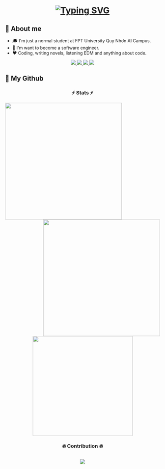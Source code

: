 <h1 align="center">
    <a href="https://git.io/typing-svg">
        <img src="https://readme-typing-svg.demolab.com?font=Roboto+Condensed&size=30&pause=1000&center=true&width=250&lines=Hi+There!+%F0%9F%91%8B;I'm+Minh+V%C6%B0%C6%A1ng+%F0%9F%98%8E" alt="Typing SVG" />
    </a>
</h1>

## 📌 About me
- 🎓 I'm just a normal student at FPT University Quy Nhơn AI Campus.
- 🔮 I'm want to become a software engineer.
- ❤️ Coding, writing novels, listening EDM and anything about code.

<div align = "center"> 
    <a href = "https://www.youtube.com/@adonis.harding" target = "_blank">
        <img src = "https://img.shields.io/badge/YouTube-FF0000?style=for-the-badge&logo=youtube&logoColor=white" target = "_blank"/>
    </a>
    <a href = "https://www.facebook.com/adonis.harding/" target = "_blank">
        <img src = "https://img.shields.io/badge/Facebook-4267B2?style=for-the-badge&logo=facebook&logoColor=white" target = "_blank"/>
    </a>
    <a href = "mailto:hardingadonis@gmail.com">
        <img src = "https://img.shields.io/badge/Gmail-%23333?style=for-the-badge&logo=gmail&logoColor=white" target = "_blank"/>
    </a>
    <a href = "https://github.com/hardingadonis">
        <img src = "https://img.shields.io/badge/Github-%23333?style=for-the-badge&logo=github&logoColor=white" target = "_blank"/>
    </a>
</div>

## 📖 My Github

<h3 align = "center">⚡ Stats ⚡</h3>

<p align = "center">
    <div align = "center">
        <a href = "https://github.com/hardingadonis">
            <img align = "left" width = 380 src = "https://github-readme-stats-sigma-five.vercel.app/api?username=hardingadonis&include_all_commits=true&show_icons=true&theme=nightowl"/>
        </a>
        <a href = "https://github.com/hardingadonis">
            <img align = "right" width = 380 src="https://streak-stats.demolab.com?user=hardingadonis&theme=nightowl&date_format=j%2Fn%5B%2FY%5D"/>
        </a>
    </div>
    <br><br><br><br><br><br><br><br>
    <div align = "center">
        <a href = "https://github.com/hardingadonis">
            <img width = 325 align = "center" src = "https://github-readme-stats-sigma-five.vercel.app/api/top-langs/?username=hardingadonis&layout=compact&hide=html&theme=nightowl" />
        </a>
    </div>
</p>

<div align = "center">
  <h3>🔥 Contribution 🔥</h3>
  <br>
    <a href = "https://github.com/hardingadonis">
        <img src="https://github.com/hardingadonis/hardingadonis/blob/output/snake-github-profile.svg">
    </a>
  <br>
  <br>
</div>